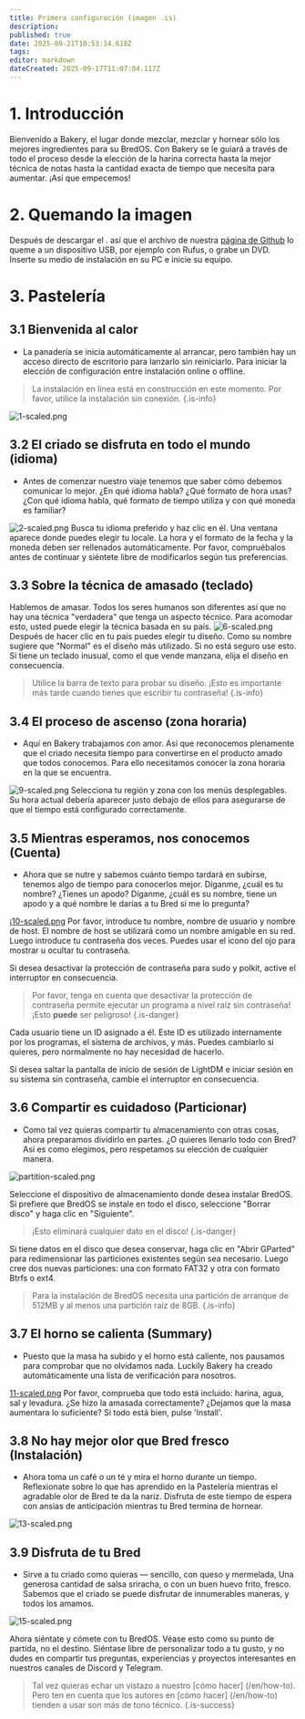 ```yaml
---
title: Primera configuración (imagen .is)
description:
published: true
date: 2025-09-21T10:53:14.618Z
tags:
editor: markdown
dateCreated: 2025-09-17T11:07:04.117Z
---
```


# 1. Introducción

Bienvenido a Bakery, el lugar donde mezclar, mezclar y hornear sólo los mejores ingredientes para su BredOS. Con Bakery se le guiará a través de todo el proceso desde la elección de la harina correcta hasta la mejor técnica de notas hasta la cantidad exacta de tiempo que necesita para aumentar. ¡Así que empecemos!

# 2. Quemando la imagen

Después de descargar el . así que el archivo de nuestra [página de Github](https://github.com/BredOS/bredos-iso/releases/latest) lo queme a un dispositivo USB, por ejemplo con Rufus, o grabe un DVD. Inserte su medio de instalación en su PC e inicie su equipo.

# 3. Pastelería

## 3.1 Bienvenida al calor

- La panadería se inicia automáticamente al arrancar, pero también hay un acceso directo de escritorio para lanzarlo sin reiniciarlo. Para iniciar la elección de configuración entre instalación online o offline.

> La instalación en línea está en construcción en este momento. Por favor, utilice la instalación sin conexión.
> {.is-info}

![1-scaled.png](/first-setup/1-scaled.png)

## 3.2 El criado se disfruta en todo el mundo (idioma)

- Antes de comenzar nuestro viaje tenemos que saber cómo debemos comunicar lo mejor. ¿En qué idioma habla? ¿Qué formato de hora usas? ¿Con qué idioma habla, qué formato de tiempo utiliza y con qué moneda es familiar?

![2-scaled.png](/first-setup/2-scaled.png)
Busca tu idioma preferido y haz clic en él. Una ventana aparece donde puedes elegir tu locale. La hora y el formato de la fecha y la moneda deben ser rellenados automáticamente. Por favor, compruébalos antes de continuar y siéntete libre de modificarlos según tus preferencias.

## 3.3 Sobre la técnica de amasado (teclado)

Hablemos de amasar. Todos los seres humanos son diferentes así que no hay una técnica "verdadera" que tenga un aspecto técnico. Para acomodar esto, usted puede elegir la técnica basada en su país.
![6-scaled.png](/first-setup/6-scaled.png)
Después de hacer clic en tu país puedes elegir tu diseño. Como su nombre sugiere que "Normal" es el diseño más utilizado. Si no está seguro use esto. Si tiene un teclado inusual, como el que vende manzana, elija el diseño en consecuencia.

> Utilice la barra de texto para probar su diseño. ¡Esto es importante más tarde cuando tienes que escribir tu contraseña!
> {.is-info}

## 3.4 El proceso de ascenso (zona horaria)

- Aquí en Bakery trabajamos con amor. Así que reconocemos plenamente que el criado necesita tiempo para convertirse en el producto amado que todos conocemos. Para ello necesitamos conocer la zona horaria en la que se encuentra.

![9-scaled.png](/first-setup/9-scaled.png)
Selecciona tu región y zona con los menús desplegables. Su hora actual debería aparecer justo debajo de ellos para asegurarse de que el tiempo está configurado correctamente.

## 3.5 Mientras esperamos, nos conocemos (Cuenta)

- Ahora que se nutre y sabemos cuánto tiempo tardará en subirse, tenemos algo de tiempo para conocerlos mejor. Díganme, ¿cuál es tu nombre? ¿Tienes un apodo? Díganme, ¿cuál es su nombre, tiene un apodo y a qué nombre le darías a tu Bred si me lo pregunta?

¡[10-scaled.png](/first-setup/10-scaled.png)
Por favor, introduce tu nombre, nombre de usuario y nombre de host. El nombre de host se utilizará como un nombre amigable en su red. Luego introduce tu contraseña dos veces. Puedes usar el icono del ojo para mostrar u ocultar tu contraseña.

Si desea desactivar la protección de contraseña para sudo y polkit, active el interruptor en consecuencia.

> Por favor, tenga en cuenta que desactivar la protección de contraseña permite ejecutar un programa a nivel raíz sin contraseña! ¡Esto **puede** ser peligroso!
> {.is-danger}

Cada usuario tiene un ID asignado a él. Este ID es utilizado internamente por los programas, el sistema de archivos, y más. Puedes cambiarlo si quieres, pero normalmente no hay necesidad de hacerlo.

Si desea saltar la pantalla de inicio de sesión de LightDM e iniciar sesión en su sistema sin contraseña, cambie el interruptor en consecuencia.

## 3.6 Compartir es cuidadoso (Particionar)

- Como tal vez quieras compartir tu almacenamiento con otras cosas, ahora preparamos dividirlo en partes. ¿O quieres llenarlo todo con Bred? Así es como elegimos, pero respetamos su elección de cualquier manera.

![partition-scaled.png](/first-setup/partition-scaled.png)

Seleccione el dispositivo de almacenamiento donde desea instalar BredOS. Si prefiere que BredOS se instale en todo el disco, seleccione "Borrar disco" y haga clic en "Siguiente".

> ¡Esto eliminará cualquier dato en el disco!
> {.is-danger}

Si tiene datos en el disco que desea conservar, haga clic en "Abrir GParted" para redimensionar las particiones existentes según sea necesario. Luego cree dos nuevas particiones: una con formato FAT32 y otra con formato Btrfs o ext4.

> Para la instalación de BredOS necesita una partición de arranque de 512MB y al menos una partición raíz de 8GB.
> {.is-info}

## 3.7 El horno se calienta (Summary)

- Puesto que la masa ha subido y el horno está caliente, nos pausamos para comprobar que no olvidamos nada. Luckily Bakery ha creado automáticamente una lista de verificación para nosotros.

[11-scaled.png](/first-setup/11-scaled.png)
Por favor, comprueba que todo está incluido: harina, agua, sal y levadura. ¿Se hizo la amasada correctamente? ¿Dejamos que la masa aumentara lo suficiente? Si todo está bien, pulse 'Install'.

## 3.8 No hay mejor olor que Bred fresco (Instalación)

- Ahora toma un café o un té y mira el horno durante un tiempo. Reflexionate sobre lo que has aprendido en la Pastelería mientras el agradable olor de Bred te da la nariz. Disfruta de este tiempo de espera con ansias de anticipación mientras tu Bred termina de hornear.

![13-scaled.png](/first-setup/13-scaled.png)

## 3.9 Disfruta de tu Bred

- Sirve a tu criado como quieras — sencillo, con queso y mermelada, Una generosa cantidad de salsa sriracha, o con un buen huevo frito, fresco. Sabemos que el criado se puede disfrutar de innumerables maneras, y todos los amamos.

![15-scaled.png](/first-setup/15-scaled.png)

Ahora siéntate y cómete con tu BredOS. Véase esto como su punto de partida, no el destino. Siéntase libre de personalizar todo a tu gusto, y no dudes en compartir tus preguntas, experiencias y proyectos interesantes en nuestros canales de Discord y Telegram.

> Tal vez quieras echar un vistazo a nuestro [cómo hacer] (/en/how-to). Pero ten en cuenta que los autores en [cómo hacer] (/en/how-to) tienden a usar son más de tono técnico.
> {.is-success}
